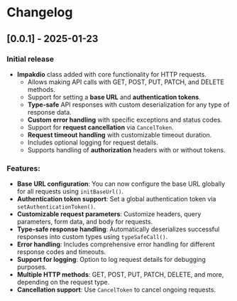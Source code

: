 # Changelog

## [0.0.1] - 2025-01-23
### Initial release
- **Impakdio** class added with core functionality for HTTP requests.
    - Allows making API calls with GET, POST, PUT, PATCH, and DELETE methods.
    - Support for setting a **base URL** and **authentication tokens**.
    - **Type-safe** API responses with custom deserialization for any type of response data.
    - **Custom error handling** with specific exceptions and status codes.
    - Support for **request cancellation** via `CancelToken`.
    - **Request timeout handling** with customizable timeout duration.
    - Includes optional logging for request details.
    - Supports handling of **authorization** headers with or without tokens.

### Features:
- **Base URL configuration**: You can now configure the base URL globally for all requests using `initBaseUrl()`.
- **Authentication token support**: Set a global authentication token via `setAuthenticationToken()`.
- **Customizable request parameters**: Customize headers, query parameters, form data, and body for requests.
- **Type-safe response handling**: Automatically deserializes successful responses into custom types using `typeSafeCall()`.
- **Error handling**: Includes comprehensive error handling for different response codes and timeouts.
- **Support for logging**: Option to log request details for debugging purposes.
- **Multiple HTTP methods**: GET, POST, PUT, PATCH, DELETE, and more, depending on the request type.
- **Cancellation support**: Use `CancelToken` to cancel ongoing requests.
